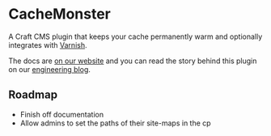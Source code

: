 # CacheMonster

A Craft CMS plugin that keeps your cache permanently warm and optionally integrates with [Varnish](https://www.varnish-cache.org/).

The docs are [on our website](http://plugins.supercooldesign.co.uk/plugin/cache-monster) and you can read the story behind this plugin on our [engineering blog](http://supercool.github.io/2015/06/08/making-craft-sing-with-varnish-and-nginx.html).

## Roadmap
- Finish off documentation
- Allow admins to set the paths of their site-maps in the cp
